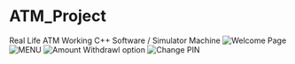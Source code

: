 # ATM_Project
Real Life ATM Working C++ Software / Simulator Machine
![Welcome Page](https://user-images.githubusercontent.com/111194171/200597650-dd7a3c55-67db-4ad9-864d-c34febcff15c.png)
![MENU](https://user-images.githubusercontent.com/111194171/200599698-90c298f0-4f24-4132-a399-9478ed2e534c.png)
![Amount Withdrawl option](https://user-images.githubusercontent.com/111194171/200600071-7c6be948-e655-4e96-abdc-b20e379c55ae.png)
![Change PIN](https://user-images.githubusercontent.com/111194171/200600233-a8bd4868-524a-4dca-8c63-e7a917de4617.png)
